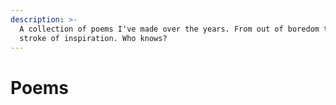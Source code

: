 ```yaml
---
description: >-
  A collection of poems I've made over the years. From out of boredom to a rare
  stroke of inspiration. Who knows?
---
```


# Poems

